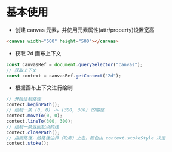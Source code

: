 # 基本使用

- 创建 canvas 元素，并使用元素属性(attr/property)设置宽高

```html
<canvas width="500" height="500"></canvas>
```

- 获取 2d 画布上下文

```js
const canvasRef = document.querySelector("canvas");
// 获取上下文
const context = canvasRef.getContext("2d");
```

- 根据画布上下文进行绘制

```js
// 开始绘制路径
context.beginPath();
// 绘制一条 (0, 0) -> (300, 300) 的路径
context.moveTo(0, 0);
context.lineTo(300, 300);
// 绘制一条返回起点的线
context.closePath();
// 描画路径，给路径边界（轮廓）上色，颜色由 context.stokeStyle 决定
context.stoke();
```
